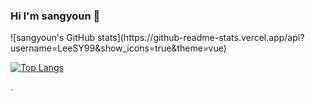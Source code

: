 ### Hi I'm sangyoun 👋


<div aligh=center>
![sangyoun's GitHub stats](https://github-readme-stats.vercel.app/api?username=LeeSY99&show_icons=true&theme=vue)

[![Top Langs](https://github-readme-stats.vercel.app/api/top-langs/?username=LeeSY99)](https://github.com/LeeSY99)
  </div>

.


<!--
**LeeSY99/LeeSY99** is a ✨ _special_ ✨ repository because its `README.md` (this file) appears on your GitHub profile.

Here are some ideas to get you started:

- 🔭 I’m currently working on ...
- 🌱 I’m currently learning ...
- 👯 I’m looking to collaborate on ...
- 🤔 I’m looking for help with ...
- 💬 Ask me about ...
- 📫 How to reach me: ...
- 😄 Pronouns: ...
- ⚡ Fun fact: ...
-->

